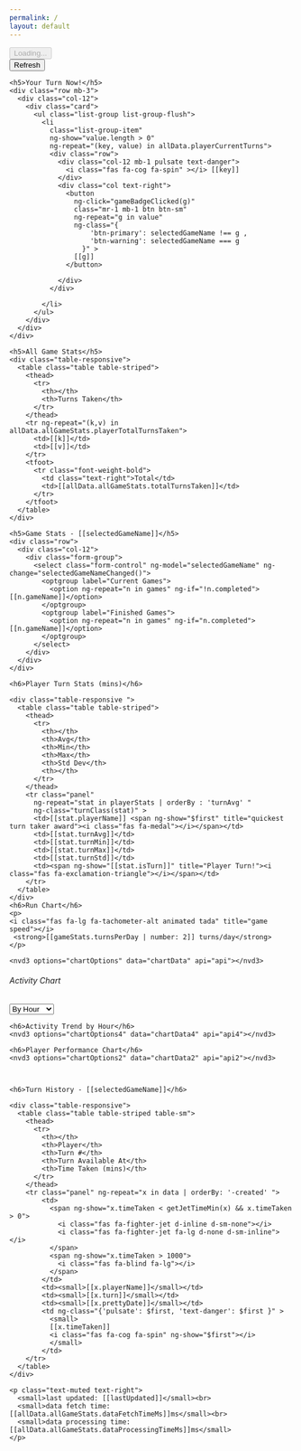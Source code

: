 ```yaml
---
permalink: /
layout: default
---
```


<div class="container" ng-app="myApp" ng-controller="myCtrl">
  <div ng-show="loading">
    <button class="btn btn-block btn-primary" disabled="disabled"><i class="fas fa-spinner fa-spin"></i> Loading...</button>
  </div>

  <div ng-hide="loading">
    <div class="row mb-3">
      <div class="col-12">
        <button class="btn btn-block btn-primary" ng-click="getData()">Refresh</button>
      </div>
    </div>

    <h5>Your Turn Now!</h5>
    <div class="row mb-3">
      <div class="col-12">
        <div class="card">
          <ul class="list-group list-group-flush">
            <li
              class="list-group-item"
              ng-show="value.length > 0"
              ng-repeat="(key, value) in allData.playerCurrentTurns">
              <div class="row">
                <div class="col-12 mb-1 pulsate text-danger">
                  <i class="fas fa-cog fa-spin" ></i> [[key]]
                </div>
                <div class="col text-right">
                  <button
                    ng-click="gameBadgeClicked(g)"
                    class="mr-1 mb-1 btn btn-sm"
                    ng-repeat="g in value"
                    ng-class="{
                        'btn-primary': selectedGameName !== g ,
                        'btn-warning': selectedGameName === g
                      }" >
                    [[g]]
                  </button>

                </div>
              </div>

            </li>
          </ul>
        </div>
      </div>
    </div>

    <h5>All Game Stats</h5>
    <div class="table-responsive">
      <table class="table table-striped">
        <thead>
          <tr>
            <th></th>
            <th>Turns Taken</th>
          </tr>
        </thead>
        <tr ng-repeat="(k,v) in allData.allGameStats.playerTotalTurnsTaken">
          <td>[[k]]</td>
          <td>[[v]]</td>
        </tr>
        <tfoot>
          <tr class="font-weight-bold">
            <td class="text-right">Total</td>
            <td>[[allData.allGameStats.totalTurnsTaken]]</td>
          </tr>
        </tfoot>
      </table>
    </div>

    <h5>Game Stats - [[selectedGameName]]</h5>
    <div class="row">
      <div class="col-12">
        <div class="form-group">
          <select class="form-control" ng-model="selectedGameName" ng-change="selectedGameNameChanged()">
            <optgroup label="Current Games">
              <option ng-repeat="n in games" ng-if="!n.completed">[[n.gameName]]</option>
            </optgroup>
            <optgroup label="Finished Games">
              <option ng-repeat="n in games" ng-if="n.completed">[[n.gameName]]</option>
            </optgroup>
          </select>
        </div>
      </div>
    </div>

    <h6>Player Turn Stats (mins)</h6>

    <div class="table-responsive ">
      <table class="table table-striped">
        <thead>
          <tr>
            <th></th>
            <th>Avg</th>
            <th>Min</th>
            <th>Max</th>
            <th>Std Dev</th>
            <th></th>
          </tr>
        </thead>
        <tr class="panel"
          ng-repeat="stat in playerStats | orderBy : 'turnAvg' "
          ng-class="turnClass(stat)" >
          <td>[[stat.playerName]] <span ng-show="$first" title="quickest turn taker award"><i class="fas fa-medal"></i></span></td>
          <td>[[stat.turnAvg]]</td>
          <td>[[stat.turnMin]]</td>
          <td>[[stat.turnMax]]</td>
          <td>[[stat.turnStd]]</td>
          <td><span ng-show="[[stat.isTurn]]" title="Player Turn!"><i class="fas fa-exclamation-triangle"></i></span></td>
        </tr>
      </table>
    </div>
    <h6>Run Chart</h6>
    <p>
    <i class="fas fa-lg fa-tachometer-alt animated tada" title="game speed"></i>
     <strong>[[gameStats.turnsPerDay | number: 2]] turns/day</strong>
    </p>

    <nvd3 options="chartOptions" data="chartData" api="api"></nvd3>

  <div class="d-none d-lg-block">
      <h6>Activity Chart</h6>
      <div class="row">
        <div class="col-12">
          <div class="form-group">
            <select class="form-control" ng-model="activityBy" ng-change="activityByChanged()">
              <option value="hour">By Hour</option>
              <option value="day">By Day</option>
              <option value="month">By Month</option>
              <option value="year">By Year</option>
            </select>
          </div>
        </div>
      </div>
      <nvd3 options="chartOptions3" data="chartData3" api="api3"></nvd3>
  </div>

    <h6>Activity Trend by Hour</h6>
    <nvd3 options="chartOptions4" data="chartData4" api="api4"></nvd3>

    <h6>Player Performance Chart</h6>
    <nvd3 options="chartOptions2" data="chartData2" api="api2"></nvd3>



    <h6>Turn History - [[selectedGameName]]</h6>

    <div class="table-responsive">
      <table class="table table-striped table-sm">
        <thead>
          <tr>
            <th></th>
            <th>Player</th>
            <th>Turn #</th>
            <th>Turn Available At</th>
            <th>Time Taken (mins)</th>
          </tr>
        </thead>
        <tr class="panel" ng-repeat="x in data | orderBy: '-created' ">
            <td>
              <span ng-show="x.timeTaken < getJetTimeMin(x) && x.timeTaken > 0">
                <i class="fas fa-fighter-jet d-inline d-sm-none"></i>
                <i class="fas fa-fighter-jet fa-lg d-none d-sm-inline"></i>
              </span>
              <span ng-show="x.timeTaken > 1000">
                <i class="fas fa-blind fa-lg"></i>
              </span>
            </td>
            <td><small>[[x.playerName]]</small></td>
            <td><small>[[x.turn]]</small></td>
            <td><small>[[x.prettyDate]]</small></td>
            <td ng-class="{'pulsate': $first, 'text-danger': $first }" >
              <small>
              [[x.timeTaken]]
              <i class="fas fa-cog fa-spin" ng-show="$first"></i>
              </small>
            </td>
        </tr>
      </table>
    </div>

    <p class="text-muted text-right">
      <small>last updated: [[lastUpdated]]</small><br>
      <small>data fetch time: [[allData.allGameStats.dataFetchTimeMs]]ms</small><br>
      <small>data processing time: [[allData.allGameStats.dataProcessingTimeMs]]ms</small>
    </p>
  </div>
</div>
